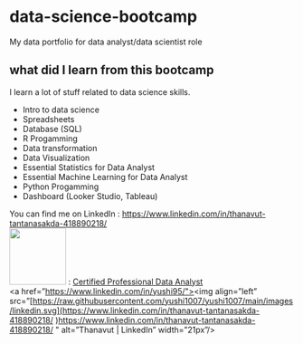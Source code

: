 # data-science-bootcamp
My data portfolio for data analyst/data scientist role

## what did I learn from this bootcamp

I learn a lot of stuff related to data science skills.

- Intro to data science
- Spreadsheets
- Database (SQL)
- R Progamming
- Data transformation
- Data Visualization
- Essential Statistics for Data Analyst
- Essential Machine Learning for Data Analyst
- Python Progamming
- Dashboard (Looker Studio, Tableau)

You can find me on LinkedIn : https://www.linkedin.com/in/thanavut-tantanasakda-418890218/   
<img src="https://github.com/Songblabla/data-science-bootcamp/assets/88870992/8dcf607f-f26f-453d-b22c-b870adc29879" width="100" height="100"> :
[Certified Professional Data Analyst](https://api.badgr.io/public/assertions/mz_j1t6zTQ6KYD36nPym-g?identity__email=thanavut32769%40gmail.com)  
<a href=”https://www.linkedin.com/in/yushi95/"><img align=”left” src=”[https://raw.githubusercontent.com/yushi1007/yushi1007/main/images/linkedin.svg](https://www.linkedin.com/in/thanavut-tantanasakda-418890218/   )https://www.linkedin.com/in/thanavut-tantanasakda-418890218/   " alt=”Thanavut | LinkedIn” width=”21px”/></a>
